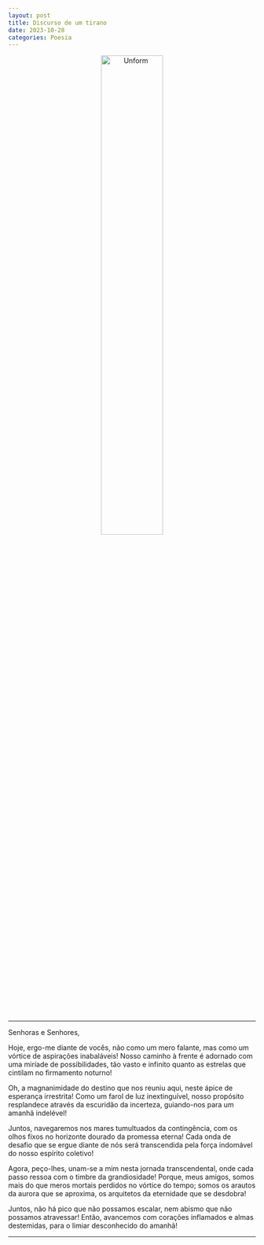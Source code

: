 ```yaml
---
layout: post
title: Discurso de um tirano
date: 2023-10-28
categories: Poesia
---
```


<p align="center">
<img src="{{ site.baseurl }}/images/2023-10-29-Discurso-de-um-tirano.jpeg" height="50%" width="50%" alt="Unform" />
</p>

---

Senhoras e Senhores,

Hoje, ergo-me diante de vocês, não como um mero falante, mas como um vórtice de aspirações inabaláveis! Nosso caminho à frente é adornado com uma miríade de possibilidades, tão vasto e infinito quanto as estrelas que cintilam no firmamento noturno!

Oh, a magnanimidade do destino que nos reuniu aqui, neste ápice de esperança irrestrita! Como um farol de luz inextinguível, nosso propósito resplandece através da escuridão da incerteza, guiando-nos para um amanhã indelével!

Juntos, navegaremos nos mares tumultuados da contingência, com os olhos fixos no horizonte dourado da promessa eterna! Cada onda de desafio que se ergue diante de nós será transcendida pela força indomável do nosso espírito coletivo!

Agora, peço-lhes, unam-se a mim nesta jornada transcendental, onde cada passo ressoa com o timbre da grandiosidade! Porque, meus amigos, somos mais do que meros mortais perdidos no vórtice do tempo; somos os arautos da aurora que se aproxima, os arquitetos da eternidade que se desdobra!

Juntos, não há pico que não possamos escalar, nem abismo que não possamos atravessar! Então, avancemos com corações inflamados e almas destemidas, para o limiar desconhecido do amanhã!

---

